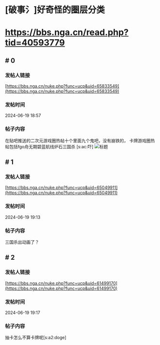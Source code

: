 # [破事氵]好奇怪的圈层分类
# https://bbs.nga.cn/read.php?tid=40593779

## \# 0
### 发帖人链接
[https://bbs.nga.cn/nuke.php?func=ucp&uid=65833549](https://bbs.nga.cn/nuke.php?func=ucp&uid=65833549)
### 发帖时间
2024-06-19 18:57
### 帖子内容
在贴吧推送的二次元游戏圈热帖十个里面九个鬼吧，没有崩铁的，
卡牌游戏圈热帖包括fgo舟无期碧蓝航线炉石三国杀
[s:ac:吓]
![标题](https://img.nga.178.com/attachments/mon_202406/19/bwQk8i-gii4ZbT1kShs-13p.jpg)
## \# 1
### 发帖人链接
[https://bbs.nga.cn/nuke.php?func=ucp&uid=65049911](https://bbs.nga.cn/nuke.php?func=ucp&uid=65049911)
### 发帖时间
2024-06-19 19:13
### 帖子内容
三国杀出动画了？
## \# 2
### 发帖人链接
[https://bbs.nga.cn/nuke.php?func=ucp&uid=61499170](https://bbs.nga.cn/nuke.php?func=ucp&uid=61499170)
### 发帖时间
2024-06-19 19:17
### 帖子内容
抽卡怎么不算卡牌呢[s:a2:doge]
